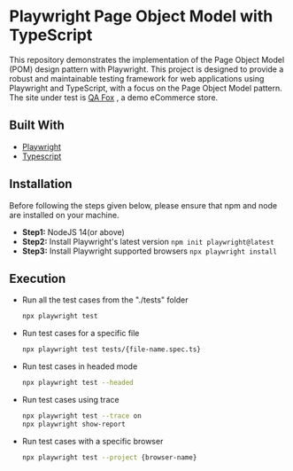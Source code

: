 # Playwright Page Object Model with TypeScript

This repository demonstrates the implementation of the Page Object Model (POM) design pattern with Playwright. This project is designed to provide a robust and maintainable testing framework for web applications using Playwright and TypeScript, with a focus on the Page Object Model pattern. The site under test is [QA Fox](https://tutorialsninja.com/demo/index.php?route=common/home) , a demo eCommerce store.

## Built With
- [Playwright](https://playwright.dev)
- [Typescript](https://www.typescriptlang.org/)

## Installation
Before following the steps given below, please ensure that npm and node are installed on your machine.
- **Step1:** NodeJS 14(or above)
- **Step2:** Install Playwright's latest version `npm init playwright@latest`
- **Step3:** Install Playwright supported browsers `npx playwright install`

## Execution
- Run all the test cases from the "./tests" folder
  ```bash
  npx playwright test
  ```
- Run test cases for a specific file
  ```bash
  npx playwright test tests/{file-name.spec.ts}
  ```
- Run test cases in headed mode
  ```bash
  npx playwright test --headed
  ```
- Run test cases using trace
  ```bash
  npx playwright test --trace on
  npx playwright show-report
  ```
- Run test cases with a specific browser
  ```bash
  npx playwright test --project {browser-name}
  ```
